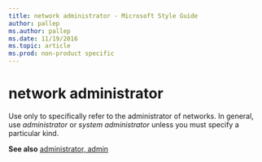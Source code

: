 ```yaml
---
title: network administrator - Microsoft Style Guide
author: pallep
ms.author: pallep
ms.date: 11/19/2016
ms.topic: article
ms.prod: non-product specific
---
```


# network administrator

Use only to specifically refer to the administrator of networks. In general, use *administrator* or *system administrator* unless you must specify a particular kind.

**See also** [administrator, admin](/style-guide/a-z-word-list-term-collections/a/administrator-admin)
